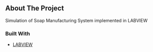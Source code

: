 <!-- ABOUT THE PROJECT -->
## About The Project

Simulation of Soap Manufacturing System implemented in LABVIEW

### Built With
* [LABVIEW](https://www.ni.com/en-in/shop/labview.html)
